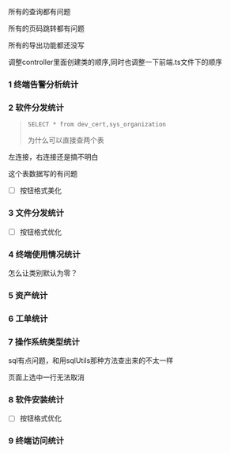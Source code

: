 所有的查询都有问题

所有的页码跳转都有问题

所有的导出功能都还没写

调整controller里面创建类的顺序,同时也调整一下前端.ts文件下的顺序

### 1 终端告警分析统计

### 2 软件分发统计

> `SELECT * from dev_cert,sys_organization`
>
> 为什么可以直接查两个表

左连接，右连接还是搞不明白

这个表数据写的有问题

- [ ] 按钮格式美化

### 3 文件分发统计

- [ ] 按钮格式优化

### 4 终端使用情况统计

怎么让类别默认为零？

### 5 资产统计

### 6 工单统计

### 7 操作系统类型统计

sql有点问题，和用sqlUtils那种方法查出来的不太一样

页面上选中一行无法取消

### 8 软件安装统计

- [ ] 按钮格式优化

### 9 终端访问统计

